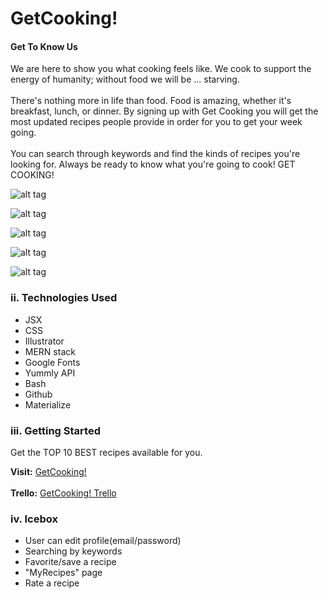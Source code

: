# GetCooking!

<h4>Get To Know Us</h4>

We are here to show you what cooking feels like. We cook to support the energy of humanity; without food we will be ... starving. <br /> <br />
There's nothing more in life than food. Food is amazing, whether it's breakfast, lunch, or dinner. 
By signing up with Get Cooking you will get the most updated recipes people provide in order for you to get your week going. <br /><br />
You can search through keywords and find the kinds of recipes you're looking for. Always be ready to know what you're going to cook! 
GET COOKING!

![alt tag](https://i.imgur.com/b3xFBh0.png "screenshot1")

![alt tag](https://i.imgur.com/iAOEXIv.png "screenshot2")

![alt tag](https://i.imgur.com/aIFRG0r.png "screenshot3")

![alt tag](https://i.imgur.com/pFyKmGV.png "screenshot4")

![alt tag](https://i.imgur.com/ucFxMcO.png "screenshot5")



<h3>ii. Technologies Used</h3>
<ul>
<li>JSX</li>
<li>CSS</li>
<li>Illustrator</li>
<li>MERN stack</li>
<li>Google Fonts</li>
<li>Yummly API</li>
<li>Bash</li>
<li>Github</li>
<li>Materialize</li>
</ul>

<h3>iii. Getting Started</h3>
Get the TOP 10 BEST recipes available for you. 

<b>Visit:</b> <a href="https://getcookingla.herokuapp.com/" target="_blank">GetCooking!</a>
<br>
<br>
<b>Trello:</b> <a href="https://trello.com/b/48i2jlRd/getcooking"> GetCooking! Trello</a>

<h3>iv. Icebox </h3>
<ul>
<li>User can edit profile(email/password)</li>
<li>Searching by keywords</li>
<li>Favorite/save a recipe</li>
<li>"MyRecipes" page</li>
<li>Rate a recipe</li>
</ul>